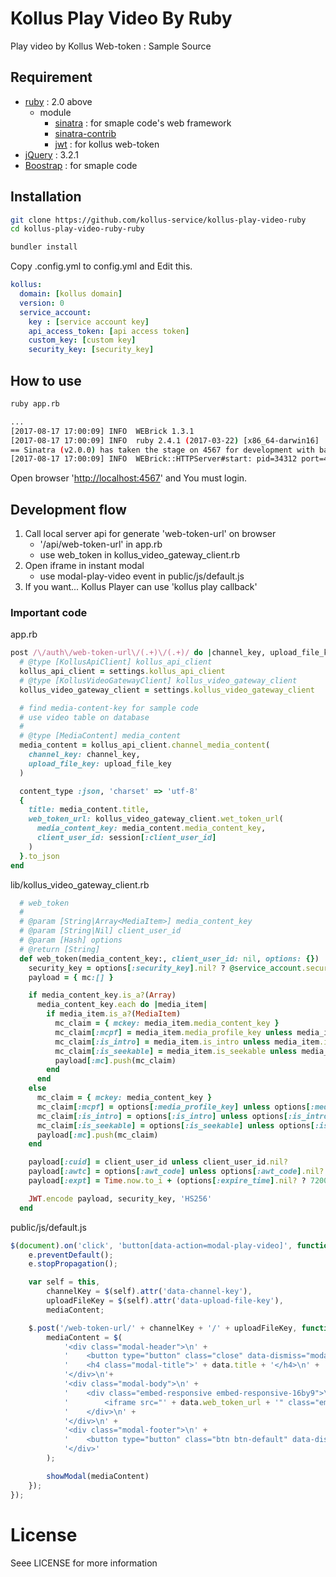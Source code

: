 # Kollus Play Video By Ruby

Play video by Kollus Web-token : Sample Source

## Requirement

* [ruby](https://www.ruby-lang.org/) : 2.0 above
  * module
    * [sinatra](http://www.sinatrarb.com/) : for smaple code's web framework
    * [sinatra-contrib](http://www.sinatrarb.com/contrib/)
    * [jwt](https://github.com/jwt/ruby-jwt) : for kollus web-token
* [jQuery](https://jquery.com) : 3.2.1
* [Boostrap](https://getbootstrap.com/docs/3.3/) : for smaple code
  
## Installation

```bash
git clone https://github.com/kollus-service/kollus-play-video-ruby
cd kollus-play-video-ruby-ruby

bundler install
```
Copy .config.yml to config.yml and Edit this.

```yaml
kollus:
  domain: [kollus domain]
  version: 0
  service_account:
    key : [service account key]
    api_access_token: [api access token]
    custom_key: [custom key]
    security_key: [security_key]
```

## How to use

```bash
ruby app.rb

...
[2017-08-17 17:00:09] INFO  WEBrick 1.3.1
[2017-08-17 17:00:09] INFO  ruby 2.4.1 (2017-03-22) [x86_64-darwin16]
== Sinatra (v2.0.0) has taken the stage on 4567 for development with backup from WEBrick
[2017-08-17 17:00:09] INFO  WEBrick::HTTPServer#start: pid=34312 port=4567
```

Open browser '[http://localhost:4567](http://localhost:4567)' and You must login.

## Development flow
1. Call local server api for generate 'web-token-url' on browser
   * '/api/web-token-url' in app.rb
   * use web_token in kollus_video_gateway_client.rb
2. Open iframe in instant modal
   * use modal-play-video event in public/js/default.js
3. If you want... Kollus Player can use 'kollus play callback'

### Important code

app.rb
```ruby
post /\/auth\/web-token-url\/(.+)\/(.+)/ do |channel_key, upload_file_key|
  # @type [KollusApiClient] kollus_api_client
  kollus_api_client = settings.kollus_api_client
  # @type [KollusVideoGatewayClient] kollus_video_gateway_client
  kollus_video_gateway_client = settings.kollus_video_gateway_client

  # find media-content-key for sample code
  # use video table on database
  # 
  # @type [MediaContent] media_content
  media_content = kollus_api_client.channel_media_content(
    channel_key: channel_key,
    upload_file_key: upload_file_key
  )

  content_type :json, 'charset' => 'utf-8'
  {
    title: media_content.title,
    web_token_url: kollus_video_gateway_client.wet_token_url(
      media_content_key: media_content.media_content_key,
      client_user_id: session[:client_user_id]
    )
  }.to_json
end
```

lib/kollus_video_gateway_client.rb
```ruby
  # web_token
  #
  # @param [String|Array<MediaItem>] media_content_key
  # @param [String|Nil] client_user_id
  # @param [Hash] options
  # @return [String]
  def web_token(media_content_key:, client_user_id: nil, options: {})
    security_key = options[:security_key].nil? ? @service_account.security_key : options[:security_key]
    payload = { mc:[] }

    if media_content_key.is_a?(Array)
      media_content_key.each do |media_item|
        if media_item.is_a?(MediaItem)
          mc_claim = { mckey: media_item.media_content_key }
          mc_claim[:mcpf] = media_item.media_profile_key unless media_item.media_profile_key.nil?
          mc_claim[:is_intro] = media_item.is_intro unless media_item.is_intro.nil?
          mc_claim[:is_seekable] = media_item.is_seekable unless media_item.is_seekable.nil?
          payload[:mc].push(mc_claim)
        end
      end
    else
      mc_claim = { mckey: media_content_key }
      mc_claim[:mcpf] = options[:media_profile_key] unless options[:media_profile_key].nil?
      mc_claim[:is_intro] = options[:is_intro] unless options[:is_intro].nil?
      mc_claim[:is_seekable] = options[:is_seekable] unless options[:is_seekable].nil?
      payload[:mc].push(mc_claim)
    end

    payload[:cuid] = client_user_id unless client_user_id.nil?
    payload[:awtc] = options[:awt_code] unless options[:awt_code].nil?
    payload[:expt] = Time.now.to_i + (options[:expire_time].nil? ? 7200 : options[:expire_time])

    JWT.encode payload, security_key, 'HS256'
  end
```

public/js/default.js

```javascript
$(document).on('click', 'button[data-action=modal-play-video]', function(e) {
    e.preventDefault();
    e.stopPropagation();

    var self = this,
        channelKey = $(self).attr('data-channel-key'),
        uploadFileKey = $(self).attr('data-upload-file-key'),
        mediaContent;

    $.post('/web-token-url/' + channelKey + '/' + uploadFileKey, function (data) {
        mediaContent = $(
            '<div class="modal-header">\n' +
            '    <button type="button" class="close" data-dismiss="modal">&times;</button>\n' +
            '    <h4 class="modal-title">' + data.title + '</h4>\n' +
            '</div>\n'+
            '<div class="modal-body">\n' +
            '    <div class="embed-responsive embed-responsive-16by9">\n' +
            '        <iframe src="' + data.web_token_url + '" class="embed-responsive-item" allowfullscreen></iframe>\n' +
            '    </div>\n' +
            '</div>\n' +
            '<div class="modal-footer">\n' +
            '    <button type="button" class="btn btn-default" data-dismiss="modal"><span class="fa fa-times"></span> Close</button>\n' +
            '</div>'
        );

        showModal(mediaContent)
    });
});
```

# License

Seee LICENSE for more information